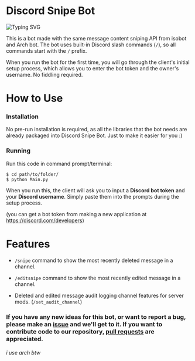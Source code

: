 # Discord Snipe Bot
![Typing SVG](https://readme-typing-svg.herokuapp.com?color=%2336BCF7&lines=You+can+snipe+message+content;You+can+editsnipe+message+content)

This is a bot made with the same message content sniping API from isobot and Arch bot. The bot uses built-in Discord slash commands (`/`), so all commands start with the `/` prefix.

When you run the bot for the first time, you will go through the client's initial setup process, which allows you to enter the bot token and the owner's username. No fiddling required.

# How to Use
### Installation
No pre-run installation is required, as all the libraries that the bot needs are already packaged into Discord Snipe Bot. Just to make it easier for you :)

### Running
Run this code in command prompt/terminal:

```
$ cd path/to/folder/
$ python Main.py
```

When you run this, the client will ask you to input a **Discord bot token** and your **Discord username**. Simply paste them into the prompts during the setup process.

(you can get a bot token from making a new application at https://discord.com/developers)

# Features
- `/snipe` command to show the most recently deleted message in a channel.

- `/editsnipe` command to show the most recently edited message in a channel.

- Deleted and edited message audit logging channel features for server mods. (`/set_audit_channel`)

### If you have any new ideas for this bot, or want to report a bug, please make an [issue](https://github.com/notsniped/discord-snipe-bot/issues/new) and we'll get to it. If you want to contribute code to our repository, [pull requests](https://github.com/notsniped/discord-snipe-bot/pulls) are appreciated.
<h6>i use arch btw</h6>
